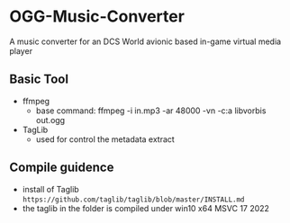# OGG-Music-Converter
A music converter for an DCS World avionic based in-game virtual media player

## Basic Tool 
+ ffmpeg
    * base command: ffmpeg -i in.mp3 -ar 48000 -vn -c:a libvorbis out.ogg
+ TagLib
    * used for control the metadata extract

## Compile guidence
+ install of Taglib
    ```https://github.com/taglib/taglib/blob/master/INSTALL.md```
+ the taglib in the folder is compiled under win10 x64 MSVC 17 2022